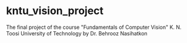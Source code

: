 # kntu_vision_project
The final project of the course "Fundamentals of Computer Vision" K. N. Toosi University of Technology by Dr. Behrooz Nasihatkon
